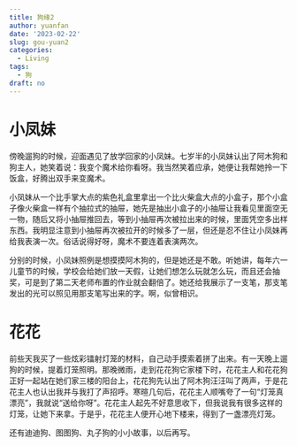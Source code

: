 ```yaml
---
title: 狗缘2
author: yuanfan
date: '2023-02-22'
slug: gou-yuan2
categories:
  - Living
tags:
  - 狗
draft: no
---
```


<!--more-->

# 小凤妹

傍晚遛狗的时候，迎面遇见了放学回家的小凤妹。七岁半的小凤妹认出了阿木狗和狗主人，她笑着说：我变个魔术给你看呀。我当然笑着应承，她便让我帮她拎一下饭盒，好腾出双手来变魔术。

小凤妹从一个比手掌大点的紫色礼盒里拿出一个比火柴盒大点的小盒子，那个小盒子像火柴盒一样有个抽拉式的抽屉，她先是抽出小盒子的小抽屉让我看见里面空无一物，随后又将小抽屉推回去，等到小抽屉再次被拉出来的时候，里面凭空多出样东西。我明显注意到小抽屉再次被拉开的时候多了一层，但还是忍不住让小凤妹再给我表演一次。俗话说得好呀，魔术不要连着表演两次。

分别的时候，小凤妹照例是想摸摸阿木狗的，但是她还是不敢。听她讲，每年六一儿童节的时候，学校会给她们放一天假，让她们想怎么玩就怎么玩，而且还会抽奖，可是到了第二天老师布置的作业就会翻倍了。她还给我展示了一支笔，那支笔发出的光可以照见用那支笔写出来的字。啊，似曾相识。

# 花花

前些天我买了一些炫彩镭射灯笼的材料，自己动手摸索着拼了出来。有一天晚上遛狗的时候，提着灯笼照明。那晚微雨，走到花花狗它家楼下时，花花主人和花花狗正好一起站在她们家三楼的阳台上，花花狗先认出了阿木狗汪汪叫了两声，于是花花主人也认出我并与我打了声招呼。寒暄几句后，花花主人顺嘴夸了一句“灯笼真漂亮”，我就说“送给你呀”。花花主人起先不好意思收下，但我说我有很多这样的灯笼，让她下来拿。于是乎，花花主人便开心地下楼来，得到了一盏漂亮灯笼。

还有迪迪狗、图图狗、丸子狗的小小故事，以后再写。